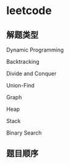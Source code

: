 # leetcode

## 解题类型

Dynamic Programming

Backtracking

Divide and Conquer

Union-Find

Graph

Heap

Stack

Binary Search

## 题目顺序

